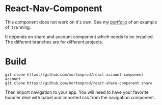 # React-Nav-Component

This component does not work on it's own. See my [portfolio](https://alexandermorton.co.uk) of an example of it running.

It depends on share and account component which needs to be installed. The different branches are for different projects. 

# Build

```
git clone https://github.com/mortonprod/react-account-component account
git clone https://github.com/mortonprod/react-share-component share
```

Then import navigation to your app. You will need to have your favorite bundler deal with babel and imported css from the navigation component. 
